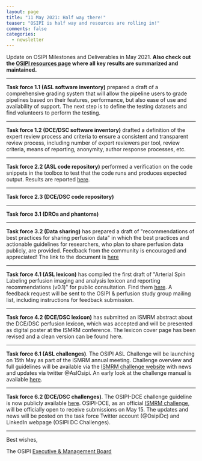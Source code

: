 ```yaml
---
layout: page
title: "11 May 2021: Half way there!"
teaser: "OSIPI is half way and resources are rolling in!"
comments: false
categories:
  - newsletter
---
```


Update on OSIPI Milestones and Deliverables in May 2021. **Also check out the [OSIPI resources page](https://www.osipi.org/resources/) where all key results are summarized and maintained.**

---

**Task force 1.1 (ASL software inventory)** prepared a draft of a comprehensive grading system that will allow the pipeline users to grade pipelines based on their features, performance, but also ease of use and availability of support. The next step is to define the testing datasets and find volunteers to perform the testing.

---

**Task force 1.2 (DCE/DSC software inventory)** drafted a definition of the expert review process and criteria to ensure a consistent and transparent review process, including number of expert reviewers per tool, review criteria, means of reporting, anonymity, author response processes, etc. 

---

**Task force 2.2 (ASL code repository)** performed a verification on the code snippets in the toolbox to test that the code runs and produces expected output. Results are reported [here](https://docs.google.com/document/d/19rpABTISIH5cT_dzQhw4Fzl0_387ytgd/edit).

---

**Task force 2.3 (DCE/DSC code repository)** 

---

**Task force 3.1 (DROs and phantoms)** 

---

**Task force 3.2 (Data sharing)** has prepared a draft of "recommendations of best practices for sharing perfusion data" in which the best practices and actionable guidelines for researchers, who plan to share perfusion data publicly, are provided. Feedback from the community is encouraged and appreciated! The link to the document is [here](https://docs.google.com/document/d/11ccfuvM3WrQiabm3pyPwDHfcMv5V595NC689bXJJ1Xk/edit?usp=sharing)

---

**Task force 4.1 (ASL lexicon)** has compiled the first draft of "Arterial Spin Labeling perfusion imaging and analysis lexicon and reporting recommendations (v0.1)" for public consultation. Find them [here](https://docs.google.com/document/d/e/2PACX-1vQPhnYciWScZ2vqjzBWUO72gXKKD2UA95q081OA7-2dnLiy9kOimXq1axA7E7xRxbZOmJAb9vMDZ_-D/pub). A feedback request will be sent to the OSIPI & perfusion study group mailing list, including instructions for feedback submission.

---

**Task force 4.2 (DCE/DSC lexicon)** has submitted an ISMRM abstract about the DCE/DSC perfusion lexicon, which was accepted and will be presented as digital poster at the ISMRM conference. The lexicon cover page has been revised and a clean version can be found here.

---

**Task force 6.1 (ASL challenges)**. The OSIPI ASL Challenge will be launching on 15th May as part of the ISMRM annual meeting. Challenge overview and full guidelines will be available via the [ISMRM challenge website](https://challenge.ismrm.org/) with news and updates via twitter @AslOsipi.
An early look at the challenge manual is available [here]( https://drive.google.com/file/d/1BDmiK5YSMlVWbzxv7jecjgbxVb0OnAyl/view?usp=sharing).

---

**Task force 6.2 (DCE/DSC challenges)**. The OSIPI-DCE challenge guideline is now publicly available [here](https://drive.google.com/file/d/12POGgTitC-0jXNTSMIvKJkWWmjtfDJkr/view?usp=sharing). OSIPI-DCE, as an official [ISMRM challenge](https://challenge.ismrm.org/), will be officially open to receive submissions on May 15. The updates and news will be posted on the task force Twitter account (@OsipiDc) and LinkedIn webpage (OSIPI DC Challenges).

---



Best wishes,

The OSIPI [Executive & Management Board](https://www.osipi.org/emb/)
